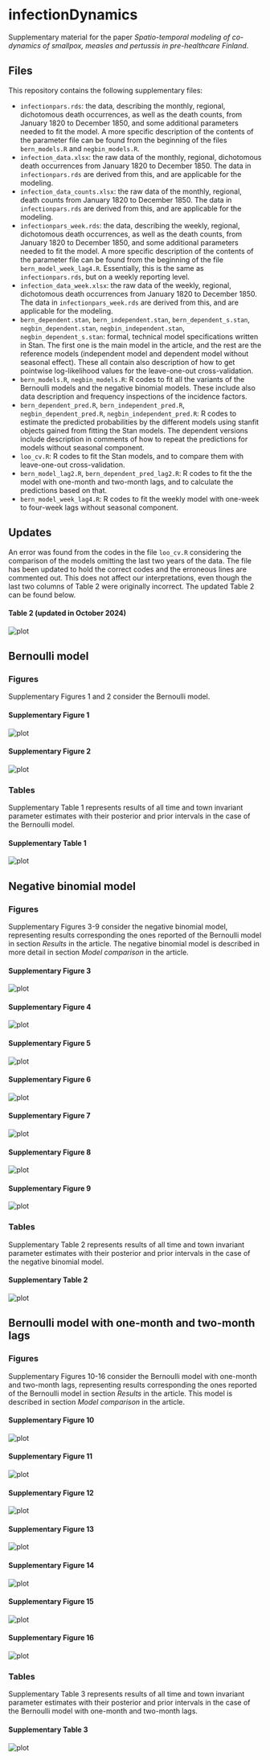 # infectionDynamics

Supplementary material for the paper *Spatio-temporal modeling of co-dynamics of smallpox, measles and pertussis in pre-healthcare Finland*.

## Files

This repository contains the following supplementary files:
- `infectionpars.rds`: the data, describing the monthly, regional, dichotomous death occurrences, as well as the death counts, from January 1820 to December 1850, and some additional parameters needed to fit the model. A more specific description of the contents of the parameter file can be found from the beginning of the files `bern_models.R` and `negbin_models.R`.
- `infection_data.xlsx`: the raw data of the monthly, regional, dichotomous death occurrences from January 1820 to December 1850. The data in `infectionpars.rds` are derived from this, and are applicable for the modeling.
- `infection_data_counts.xlsx`: the raw data of the monthly, regional, death counts from January 1820 to December 1850. The data in `infectionpars.rds` are derived from this, and are applicable for the modeling.
- `infectionpars_week.rds`: the data, describing the weekly, regional, dichotomous death occurrences, as well as the death counts, from January 1820 to December 1850, and some additional parameters needed to fit the model. A more specific description of the contents of the parameter file can be found from the beginning of the file `bern_model_week_lag4.R`. Essentially, this is the same as `infectionpars.rds`, but on a weekly reporting level.
- `infection_data_week.xlsx`: the raw data of the weekly, regional, dichotomous death occurrences from January 1820 to December 1850. The data in `infectionpars_week.rds` are derived from this, and are applicable for the modeling.
- `bern_dependent.stan`, `bern_independent.stan`, `bern_dependent_s.stan`, `negbin_dependent.stan`, `negbin_independent.stan`, `negbin_dependent_s.stan`: formal, technical model specifications written in Stan. The first one is the main model in the article, and the rest are the reference models (independent model and dependent model without seasonal effect). These all contain also description of how to get pointwise log-likelihood values for the leave-one-out cross-validation.
- `bern_models.R`, `negbin_models.R`: R codes to fit all the variants of the Bernoulli models and the negative binomial models. These include also data description and frequency inspections of the incidence factors.
- `bern_dependent_pred.R`, `bern_independent_pred.R`, `negbin_dependent_pred.R`, `negbin_independent_pred.R`: R codes to estimate the predicted probabilities by the different models using stanfit objects gained from fitting the Stan models. The dependent versions include description in comments of how to repeat the predictions for models without seasonal component.
- `loo_cv.R`: R codes to fit the Stan models, and to compare them with leave-one-out cross-validation.
- `bern_model_lag2.R`, `bern_dependent_pred_lag2.R`: R codes to fit the the model with one-month and two-month lags, and to calculate the predictions based on that.
- `bern_model_week_lag4.R`: R codes to fit the weekly model with one-week to four-week lags without seasonal component.

## Updates
An error was found from the codes in the file `loo_cv.R` considering the comparison of the models omitting the last two years of the data. The file has been updated to hold the correct codes and the erroneous lines are commented out. This does not affect our interpretations, even though the last two columns of Table 2 were originally incorrect. The updated Table 2 can be found below.

#### Table 2 (updated in October 2024)
![plot](./figures/table2_corrected.png)

## Bernoulli model
### Figures

Supplementary Figures 1 and 2 consider the Bernoulli model.

#### Supplementary Figure 1
![plot](./figures/supplementary_fig1.png)

#### Supplementary Figure 2
![plot](./figures/supplementary_fig2.png)

### Tables

Supplementary Table 1 represents results of all time and town invariant parameter estimates with their posterior and prior intervals in the case of the Bernoulli model.

#### Supplementary Table 1
![plot](./figures/supplementary_table1.png)

## Negative binomial model
### Figures

Supplementary Figures 3-9 consider the negative binomial model, representing results corresponding the ones reported of the Bernoulli model in section _Results_ in the article. The negative binomial model is described in more detail in section _Model comparison_ in the article.

#### Supplementary Figure 3
![plot](./figures/supplementary_fig3.png)

#### Supplementary Figure 4
![plot](./figures/supplementary_fig4.png)

#### Supplementary Figure 5
![plot](./figures/supplementary_fig5.png)

#### Supplementary Figure 6
![plot](./figures/supplementary_fig6.png)

#### Supplementary Figure 7
![plot](./figures/supplementary_fig7.png)

#### Supplementary Figure 8
![plot](./figures/supplementary_fig8.png)

#### Supplementary Figure 9
![plot](./figures/supplementary_fig9.png)

### Tables

Supplementary Table 2 represents results of all time and town invariant parameter estimates with their posterior and prior intervals in the case of the negative binomial model.

#### Supplementary Table 2
![plot](./figures/supplementary_table2.png)

## Bernoulli model with one-month and two-month lags
### Figures

Supplementary Figures 10-16 consider the Bernoulli model with one-month and two-month lags, representing results corresponding the ones reported of the Bernoulli model in section _Results_ in the article. This model is described in section _Model comparison_ in the article.

#### Supplementary Figure 10
![plot](./figures/supplementary_fig10.png)

#### Supplementary Figure 11
![plot](./figures/supplementary_fig11.png)

#### Supplementary Figure 12
![plot](./figures/supplementary_fig12.png)

#### Supplementary Figure 13
![plot](./figures/supplementary_fig13.png)

#### Supplementary Figure 14
![plot](./figures/supplementary_fig14.png)

#### Supplementary Figure 15
![plot](./figures/supplementary_fig15.png)

#### Supplementary Figure 16
![plot](./figures/supplementary_fig16.png)

### Tables

Supplementary Table 3 represents results of all time and town invariant parameter estimates with their posterior and prior intervals in the case of the Bernoulli model with one-month and two-month lags.

#### Supplementary Table 3
![plot](./figures/supplementary_table3.png)
